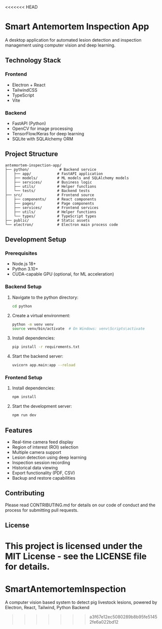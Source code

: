 <<<<<<< HEAD
# Smart Antemortem Inspection App

A desktop application for automated lesion detection and inspection management using computer vision and deep learning.

## Technology Stack

### Frontend
- Electron + React
- TailwindCSS
- TypeScript
- Vite

### Backend
- FastAPI (Python)
- OpenCV for image processing
- TensorFlow/Keras for deep learning
- SQLite with SQLAlchemy ORM

## Project Structure
```
antemortem-inspection-app/
├── python/              # Backend service
│   ├── app/            # FastAPI application
│   ├── models/         # ML models and SQLAlchemy models
│   ├── services/       # Business logic
│   ├── utils/          # Helper functions
│   └── tests/          # Backend tests
├── src/                # Frontend source
│   ├── components/     # React components
│   ├── pages/          # Page components
│   ├── services/       # Frontend services
│   ├── utils/          # Helper functions
│   └── types/          # TypeScript types
├── public/             # Static assets
└── electron/           # Electron main process code
```

## Development Setup

### Prerequisites
- Node.js 18+
- Python 3.10+
- CUDA-capable GPU (optional, for ML acceleration)

### Backend Setup
1. Navigate to the python directory:
   ```bash
   cd python
   ```
2. Create a virtual environment:
   ```bash
   python -m venv venv
   source venv/bin/activate  # On Windows: venv\Scripts\activate
   ```
3. Install dependencies:
   ```bash
   pip install -r requirements.txt
   ```
4. Start the backend server:
   ```bash
   uvicorn app.main:app --reload
   ```

### Frontend Setup
1. Install dependencies:
   ```bash
   npm install
   ```
2. Start the development server:
   ```bash
   npm run dev
   ```

## Features
- Real-time camera feed display
- Region of interest (ROI) selection
- Multiple camera support
- Lesion detection using deep learning
- Inspection session recording
- Historical data viewing
- Export functionality (PDF, CSV)
- Backup and restore capabilities

## Contributing
Please read CONTRIBUTING.md for details on our code of conduct and the process for submitting pull requests.

## License
This project is licensed under the MIT License - see the LICENSE file for details. 
=======
# SmartAntemortemInspection
A computer vision based system to detect pig livestock lesions, powered by Electron, React, Tailwind, Python Backend
>>>>>>> a3f67e12ec5080289b8b95fe51452fe6a022bd12
